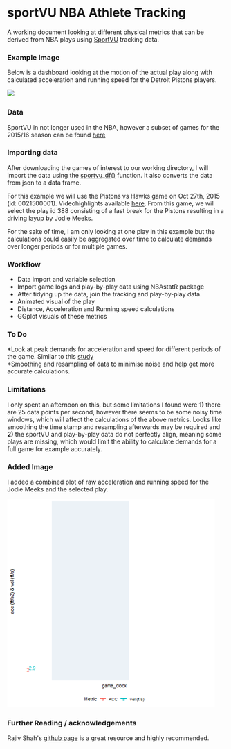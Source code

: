 # sportVU NBA Athlete Tracking

A working document looking at different physical metrics that can be derived from NBA plays using [SportVU](https://www.nbastuffer.com/analytics101/sportvu-data/) tracking data. 

### Example Image

Below is a dashboard looking at the motion of the actual play along with calculated acceleration and running speed for the Detroit Pistons players. 

![](play.gif)  

### Data

SportVU in not longer used in the NBA, however a subset of games for the 2015/16 season can be found [here](https://github.com/linouk23/NBA-Player-Movements/tree/master/data/2016.NBA.Raw.SportVU.Game.Logs)

### Importing data

After downloading the games of interest to our working directory, I will import the data using the [sportvu_df()](https://rdrr.io/github/imadmali/NBAsportvu/man/sportvu_df.html) function. It also converts the data from json to a data frame. 

For this example we will use the Pistons vs Hawks game on Oct 27th, 2015 (id: 0021500001). Videohighlights available [here](https://www.youtube.com/watch?v=dNtmLm5D7dI). From this game, we will select the play id 388 consisting of a fast break for the Pistons resulting in a driving layup by Jodie Meeks.

For the sake of time, I am only looking at one play in this example but the calculations could easily be aggregated over time to calculate demands over longer periods or for multiple games.

### Workflow

* Data import and variable selection
* Import game logs and play-by-play data using NBAstatR package
* After tidying up the data, join the tracking and play-by-play data.
* Animated visual of the play
* Distance, Acceleration and Running speed calculations
* GGplot visuals of these metrics

### To Do

*Look at peak demands for acceleration and speed for different periods of the game. Similar to this [study](https://pubmed.ncbi.nlm.nih.gov/26023738/)  
*Smoothing and resampling of data to minimise noise and help get more accurate calculations.

### Limitations

I only spent an afternoon on this, but some limitations I found were **1)** there are 25 data points per second, however there seems to be some noisy time windows, which will affect the calculations of the above metrics. Looks like smoothing the time stamp and resampling afterwards may be required and **2)** the sportVU and play-by-play data do not perfectly align, meaning some plays are missing, which would limit the ability to calculate demands for a full game for example accurately.

### Added Image

I added a combined plot of raw acceleration and running speed for the Jodie Meeks and the selected play.

![](combined.gif)

### Further Reading / acknowledgements

Rajiv Shah's [github page](https://github.com/rajshah4) is a great resource and highly recommended.


